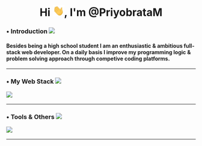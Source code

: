 <h1 align="center">Hi <img src="https://raw.githubusercontent.com/tabbykatz/tabbykatz/master/wave.gif" width="30px">, I'm @PriyobrataM</h1>
<h3>• Introduction <img src="https://fonts.gstatic.com/s/e/notoemoji/latest/1f4ab/512.webp" width="18px"></h1>
<h4>Besides being a high school student I am an enthusiastic & ambitious full-stack web developer. On a daily basis I improve my programming logic & problem solving approach through competive coding platforms.</h4>
<hr>
<h3>• My Web Stack <img src="https://emojipedia-us.s3.amazonaws.com/source/noto-emoji-animations/344/rocket_1f680.gif" width="18px"></h3>
<p>
    <img src="https://skillicons.dev/icons?i=js,express,sass,react,nodejs,mongodb,html" />
</p>
<hr>
<h3>• Tools & Others <img src="https://mymtmcare.com/assets/images/MTMWeb_About_3_Tools.gif" width="18px"></h3>
<p>
    <img src="https://skillicons.dev/icons?i=git,figma,vscode,stackoverflow" />
</p>
<hr>
